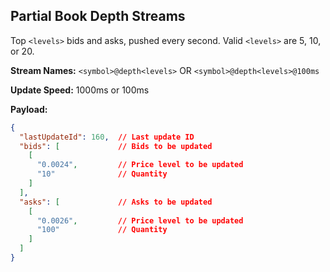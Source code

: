## Partial Book Depth Streams

Top `<levels>` bids and asks, pushed every second. Valid `<levels>` are 5, 10, or 20.

**Stream Names:** `<symbol>@depth<levels>` OR `<symbol>@depth<levels>@100ms`

**Update Speed:** 1000ms or 100ms

**Payload:**
```json
{
  "lastUpdateId": 160,  // Last update ID
  "bids": [             // Bids to be updated
    [
      "0.0024",         // Price level to be updated
      "10"              // Quantity
    ]
  ],
  "asks": [             // Asks to be updated
    [
      "0.0026",         // Price level to be updated
      "100"             // Quantity
    ]
  ]
}
```
